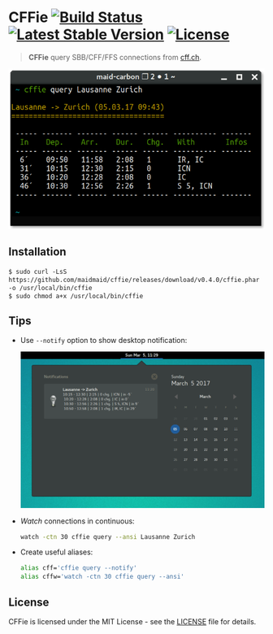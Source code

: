 # CFFie [![Build Status](https://travis-ci.org/maidmaid/cffie.svg?branch=master)](https://travis-ci.org/maidmaid/cffie) [![Latest Stable Version](https://poser.pugx.org/maidmaid/cffie/v/stable)](https://packagist.org/packages/maidmaid/cffie) [![License](https://poser.pugx.org/maidmaid/cffie/license)](https://packagist.org/packages/maidmaid/cffie) 

> **CFFie** query SBB/CFF/FFS connections from [cff.ch](https://www.cff.ch).

<p align="center">
   <img src="cffie.png">
</p>

Installation
------------

```
$ sudo curl -LsS https://github.com/maidmaid/cffie/releases/download/v0.4.0/cffie.phar -o /usr/local/bin/cffie
$ sudo chmod a+x /usr/local/bin/cffie
```

Tips
----

- Use ``--notify`` option to show desktop notification:
  <p align="center">
     <img src="doc/notification.png" width="600">
  </p>

- *Watch* connections in continuous:
  ```bash
  watch -ctn 30 cffie query --ansi Lausanne Zurich
  ```

- Create useful aliases:
  ```bash
  alias cff='cffie query --notify'
  alias cffw='watch -ctn 30 cffie query --ansi'
  ```


License
-------

CFFie is licensed under the MIT License - see the [LICENSE](LICENSE) file for details.
